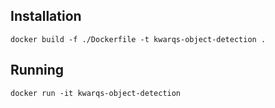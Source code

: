 ## Installation

```
docker build -f ./Dockerfile -t kwarqs-object-detection .
```

## Running

```
docker run -it kwarqs-object-detection
```